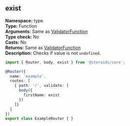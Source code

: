 ## exist

**Namespace:** type  
**Type:** Function  
**Arguments:** Same as [ValidatorFunction](../../router-decorator/routedefinition/validationrule/validatorfunction)  
**Type check:** No  
**Casts:** No  
**Returns:** Same as [ValidatorFunction](../../router-decorator/routedefinition/validationrule/validatorfunction)  
**Description:** Checks if value is not `undefined`.

```ts
import { Router, body, exist } from '@steroids/core';

@Router({
  name: 'example',
  routes: [
    { path: '/', validate: [
      body({
        firstName: exist
      })
    ]}
  ]
})
export class ExampleRouter { }
```
